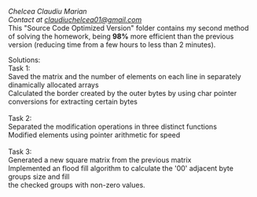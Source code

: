 <em>Chelcea Claudiu Marian</em><br>
<em>Contact at claudiuchelcea01@gmail.com</em><br>
This "Source Code Optimized Version" folder contains my second method of solving the homework,
being <b>98%</b> more efficient than the previous version (reducing time from a few hours to less than 2 minutes).

Solutions:<br>
Task 1:<br>
Saved the matrix and the number of elements on each line in separately dinamically allocated arrays <br>
Calculated the border created by the outer bytes by using char pointer conversions for extracting certain bytes<br>
<br>
Task 2:<br>
Separated the modification operations in three distinct functions <br>
Modified elements using pointer arithmetic for speed<br>
<br>
Task 3:<br>
Generated a new square matrix from the previous matrix<br>
Implemented an flood fill algorithm to calculate the '00' adjacent byte groups size and fill <br>
the checked groups with non-zero values.<br>
